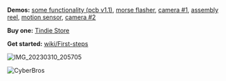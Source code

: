 **Demos:** [some functionality (pcb v1.1)](https://youtu.be/KbBgIg76SMw), [morse flasher](https://www.youtube.com/watch?v=6wbYGG_hJaY), [camera #1](https://www.tiktok.com/@erwinried/video/7210890140896595205), [assembly reel](https://www.tiktok.com/@erwinried/video/7209337667656469765), [motion sensor](https://www.tiktok.com/@erwinried/video/7198635018200141061), [camera #2](https://www.tiktok.com/@erwinried/video/7194596683051764998)

**Buy one:** [Tindie Store](https://www.tindie.com/products/29150/)

**Get started:** [wiki/First-steps](https://github.com/eried/flipperzero-mayhem/wiki/First-steps)

![IMG_20230310_205705](https://user-images.githubusercontent.com/1091420/224445146-91255a49-c85f-4463-8a26-70887bbac381.jpg)

![CyberBros](https://imgur.com/a/PrBmakI)
